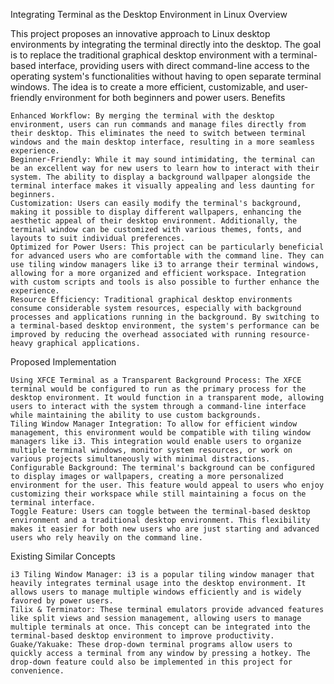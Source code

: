 Integrating Terminal as the Desktop Environment in Linux
Overview

This project proposes an innovative approach to Linux desktop environments by integrating the terminal directly into the desktop. The goal is to replace the traditional graphical desktop environment with a terminal-based interface, providing users with direct command-line access to the operating system's functionalities without having to open separate terminal windows. The idea is to create a more efficient, customizable, and user-friendly environment for both beginners and power users.
Benefits

    Enhanced Workflow: By merging the terminal with the desktop environment, users can run commands and manage files directly from their desktop. This eliminates the need to switch between terminal windows and the main desktop interface, resulting in a more seamless experience.
    Beginner-Friendly: While it may sound intimidating, the terminal can be an excellent way for new users to learn how to interact with their system. The ability to display a background wallpaper alongside the terminal interface makes it visually appealing and less daunting for beginners.
    Customization: Users can easily modify the terminal's background, making it possible to display different wallpapers, enhancing the aesthetic appeal of their desktop environment. Additionally, the terminal window can be customized with various themes, fonts, and layouts to suit individual preferences.
    Optimized for Power Users: This project can be particularly beneficial for advanced users who are comfortable with the command line. They can use tiling window managers like i3 to arrange their terminal windows, allowing for a more organized and efficient workspace. Integration with custom scripts and tools is also possible to further enhance the experience.
    Resource Efficiency: Traditional graphical desktop environments consume considerable system resources, especially with background processes and applications running in the background. By switching to a terminal-based desktop environment, the system's performance can be improved by reducing the overhead associated with running resource-heavy graphical applications.

Proposed Implementation

    Using XFCE Terminal as a Transparent Background Process: The XFCE terminal would be configured to run as the primary process for the desktop environment. It would function in a transparent mode, allowing users to interact with the system through a command-line interface while maintaining the ability to use custom backgrounds.
    Tiling Window Manager Integration: To allow for efficient window management, this environment would be compatible with tiling window managers like i3. This integration would enable users to organize multiple terminal windows, monitor system resources, or work on various projects simultaneously with minimal distractions.
    Configurable Background: The terminal's background can be configured to display images or wallpapers, creating a more personalized environment for the user. This feature would appeal to users who enjoy customizing their workspace while still maintaining a focus on the terminal interface.
    Toggle Feature: Users can toggle between the terminal-based desktop environment and a traditional desktop environment. This flexibility makes it easier for both new users who are just starting and advanced users who rely heavily on the command line.

Existing Similar Concepts

    i3 Tiling Window Manager: i3 is a popular tiling window manager that heavily integrates terminal usage into the desktop environment. It allows users to manage multiple windows efficiently and is widely favored by power users.
    Tilix & Terminator: These terminal emulators provide advanced features like split views and session management, allowing users to manage multiple terminals at once. This concept can be integrated into the terminal-based desktop environment to improve productivity.
    Guake/Yakuake: These drop-down terminal programs allow users to quickly access a terminal from any window by pressing a hotkey. The drop-down feature could also be implemented in this project for convenience.


